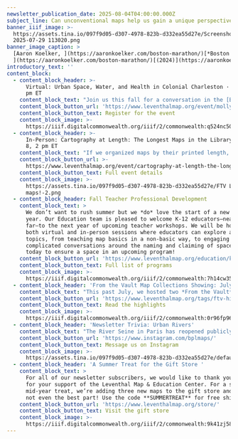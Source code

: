 ```yaml
---
newsletter_publication_date: 2025-08-04T04:00:00.000Z
subject_line: Can unconventional maps help us gain a unique perspective?
banner_iiif_image: >-
  https://assets.tina.io/097f9d05-d307-4978-823b-d332ea55d27e/Screenshot
  2025-07-29 113020.png
banner_image_caption: >
  [Aaron Koelker, ](https://aaronkoelker.com/boston-marathon/)[*Boston Marathon*
  ](https://aaronkoelker.com/boston-marathon/)[(2024)](https://aaronkoelker.com/boston-marathon/)
introductory_text: ''
content_block:
  - content_block_header: >-
      Virtual: Urban Space, Water, and Health in Colonial Charleston · Sep 16, 6
      pm ET 
    content_block_text: "Join us this fall for a conversation in the [Brown Seminar on the Historical Geography of the American Revolutionary Era](https://www.leventhalmap.org/tags/richard-h.-brown-seminar/) with historian **Molly Nebiolo**. Professor Nebiolo\_will explore the colonial geography of Charleston with a focus on tidal creeks and other waterbodies—both those marked on maps of this period as well as those hidden in the cartographic record. These maps open up a new perspective on the history of health and environment in the eighteenth century colonial American city.\n\n*This program is part of the [American Revolutionary Geographies Online (ARGO)](https://www.argomaps.org/) initiative.*\n"
    content_block_button_url: 'https://www.leventhalmap.org/event/molly-nebiolo-lecture/'
    content_block_button_text: Register for the event
    content_block_image: >-
      https://iiif.digitalcommonwealth.org/iiif/2/commonwealth:q524nc50k/2360,1623,2629,4023/full/0/default.jpg
  - content_block_header: >-
      In-Person: Cartography at Length: The Longest Maps in the Library · August
      8, 2 pm ET
    content_block_text: "If we organized maps by their printed length, would we see patterns emerge? Could we learn something about geography and history from looking at the longest maps in a library? It turns out the answer is “yes.”\n\nIn this\_*From The Vault*, we dive into some of the longest and tallest maps in the Leventhal Center collections. From rivers to railroads, green parks to gold rushes, these maps document how cartographers have fixated on long landscapes—including one 12-foot long map of the Boston Marathon, printed on a receipt!\n"
    content_block_button_url: >-
      https://www.leventhalmap.org/event/cartography-at-length-the-longest-maps-in-the-library-from-the-vault-collections-showing/
    content_block_button_text: Full event details
    content_block_image: >-
      https://assets.tina.io/097f9d05-d307-4978-823b-d332ea55d27e/FTV Looong
      maps!-2.png
  - content_block_header: Fall Teacher Professional Development
    content_block_text: >
      We don’t want to rush summer but we *do* love the start of a new school
      year. Our Education team is pleased to welcome K-12 educators—near and
      far—to the next year of upcoming teacher workshops. We will be hosting
      both virtual and in-person sessions where educators can explore a range of
      topics, from teaching map basics in a non-basic way, to engaging with
      complicated conversations around the naming and claiming of space. Sign up
      today to ensure a space in an upcoming program!
    content_block_button_url: 'https://www.leventhalmap.org/education/k12/professional-development/'
    content_block_button_text: Full list of programs
    content_block_image: >-
      https://iiif.digitalcommonwealth.org/iiif/2/commonwealth:7h14cw359/1479,872,3344,4048/1200,/0/default.jpg
  - content_block_header: 'From the Vault Map Collections Showing: July Roundup'
    content_block_text: "This past July, we hosted two *From the Vault* Map Collections Showing events.\n\n***We Are One: Mapping America’s Road from Revolution to Independence*** brought back the best elements of one of our most popular exhibitions,\_[We Are One](https://collections.leventhalmap.org/exhibits/3), to celebrate this Independence Day and explore the tumultuous events that led thirteen colonies to join and forge a new nation. In\_***Historic Currents: Charting the Evolution of Boston’s Ferry Routes***, we partnered with A Better City,\_the Seaport Transportation Management Association, and the Lower Mystic Transportation Management Association to learn about how transportation hubs, industries, and the destinations characterizing Greater Boston communities led the way for a variety of successful ferry routes.\n\nWe welcome other community and interest groups to collaborate with us on future map collections showings. Please contact Julia Williams, Gallery & Communications Coordinator, at [jwilliams@leventhalmap.org](mailto:jwilliams@leventhalmap.org), if you would like to propose a co-curated program.\n\n**Check out the maps from each of the events in the roundup articles linked below.**\n"
    content_block_button_url: 'https://www.leventhalmap.org/tags/ftv-highlights/'
    content_block_button_text: Read the highlights
    content_block_image: >-
      https://iiif.digitalcommonwealth.org/iiif/2/commonwealth:0r96fp96g/full/,1800/0/default.jpg
  - content_block_header: 'Newsletter Trivia: Urban Rivers'
    content_block_text: "The River Seine in Paris has reopened publicly to swimmers after a century-long ban. Which of the following American cities also actively encourages public swimming in its adjacent river?\n\n* Boston - Charles River\n* Philadelphia - Delaware River\n* Chicago - Chicago River\n* Memphis - Mississippi River\n\nThe answer to last newsletter’s question about what park used to be a brick-producing clay pit, a landfill, and dump site before it was converted into a park space is **Danehy Park**.\n\nCorrect answers will be included in a random draw—the winner will receive the next three\_[Map of the Month club](https://www.leventhalmap.org/donate/map-of-the-month/)\_postcards for free.\_***Congratulations to our last winner, Danielle!***  In order to enter, make sure you follow us on [Bluesky](https://bsky.app/profile/bplmaps.bsky.social),\_[Instagram](https://www.instagram.com/bplmaps/)\_or\_[Facebook](https://www.facebook.com/bplmaps)\_and direct message or email us the answer to the following question. We’ll accept answers until **August 11 at 9 am ET**.\n"
    content_block_button_url: 'https://www.instagram.com/bplmaps/'
    content_block_button_text: Message us on Instagram
    content_block_image: >-
      https://assets.tina.io/097f9d05-d307-4978-823b-d332ea55d27e/default.jpg.png
  - content_block_header: 'A Summer Treat for the Gift Store '
    content_block_text: >
      For all of our newsletter subscribers, we would like to thank you so much
      for your support of the Leventhal Map & Education Center. For a small
      mid-year treat, we’re adding three new maps to the gift store and that’s
      not even the best part! Use the code **SUMMERTREAT** for free shipping.
    content_block_button_url: 'https://www.leventhalmap.org/store/'
    content_block_button_text: Visit the gift store
    content_block_image: >-
      https://iiif.digitalcommonwealth.org/iiif/2/commonwealth:9k41zj58k/3534,642,4157,5767/1200,/0/default.jpg
---
```


